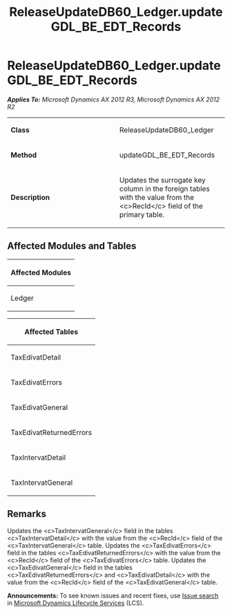 ﻿---
title: ReleaseUpdateDB60_Ledger.updateGDL_BE_EDT_Records
TOCTitle: ReleaseUpdateDB60_Ledger.updateGDL_BE_EDT_Records
ms:assetid: 0514bf38-5ca9-f438-e546-194bb32ed6e7
ms:mtpsurl: https://msdn.microsoft.com/en-us/library/JJ684714(v=AX.60)
ms:contentKeyID: 49706410
ms.date: 05/18/2015
mtps_version: v=AX.60
---

# ReleaseUpdateDB60\_Ledger.updateGDL\_BE\_EDT\_Records 


_**Applies To:** Microsoft Dynamics AX 2012 R3, Microsoft Dynamics AX 2012 R2_

<table>
<colgroup>
<col style="width: 50%" />
<col style="width: 50%" />
</colgroup>
<tbody>
<tr class="odd">
<td><p><strong>Class</strong></p></td>
<td><p>ReleaseUpdateDB60_Ledger</p></td>
</tr>
<tr class="even">
<td><p><strong>Method</strong></p></td>
<td><p>updateGDL_BE_EDT_Records</p></td>
</tr>
<tr class="odd">
<td><p><strong>Description</strong></p></td>
<td><p>Updates the surrogate key column in the foreign tables with the value from the &lt;c&gt;RecId&lt;/c&gt; field of the primary table.</p></td>
</tr>
</tbody>
</table>


## Affected Modules and Tables

<table>
<colgroup>
<col style="width: 100%" />
</colgroup>
<thead>
<tr class="header">
<th><p>Affected Modules</p></th>
</tr>
</thead>
<tbody>
<tr class="odd">
<td><p>Ledger</p></td>
</tr>
</tbody>
</table>


<table>
<colgroup>
<col style="width: 100%" />
</colgroup>
<thead>
<tr class="header">
<th><p>Affected Tables</p></th>
</tr>
</thead>
<tbody>
<tr class="odd">
<td><p>TaxEdivatDetail</p></td>
</tr>
<tr class="even">
<td><p>TaxEdivatErrors</p></td>
</tr>
<tr class="odd">
<td><p>TaxEdivatGeneral</p></td>
</tr>
<tr class="even">
<td><p>TaxEdivatReturnedErrors</p></td>
</tr>
<tr class="odd">
<td><p>TaxIntervatDetail</p></td>
</tr>
<tr class="even">
<td><p>TaxIntervatGeneral</p></td>
</tr>
</tbody>
</table>


## Remarks

Updates the \<c\>TaxIntervatGeneral\</c\> field in the tables \<c\>TaxIntervatDetail\</c\> with the value from the \<c\>RecId\</c\> field of the \<c\>TaxIntervatGeneral\</c\> table. Updates the \<c\>TaxEdivatErrors\</c\> field in the tables \<c\>TaxEdivatReturnedErrors\</c\> with the value from the \<c\>RecId\</c\> field of the \<c\>TaxEdivatErrors\</c\> table. Updates the \<c\>TaxEdivatGeneral\</c\> field in the tables \<c\>TaxEdivatReturnedErrors\</c\> and \<c\>TaxEdivatDetail\</c\> with the value from the \<c\>RecId\</c\> field of the \<c\>TaxEdivatGeneral\</c\> table.

  
**Announcements:** To see known issues and recent fixes, use [Issue search](http://go.microsoft.com/fwlink/?linkid=389258) in [Microsoft Dynamics Lifecycle Services](http://go.microsoft.com/fwlink/?linkid=306505) (LCS).

